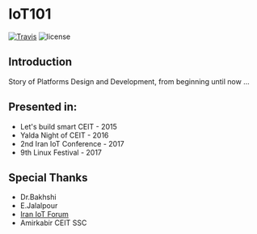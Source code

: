 # IoT101
[![Travis](https://img.shields.io/travis/1995parham/IoT101.svg?style=flat-square)](https://travis-ci.org/1995parham/IoT101)
![license](https://img.shields.io/github/license/1995parham/IoT101.svg?style=flat-square)


## Introduction

Story of Platforms Design and Development, from beginning until now ...

## Presented in:

- Let's build smart CEIT - 2015
- Yalda Night of CEIT - 2016
- 2nd Iran IoT Conference - 2017
- 9th Linux Festival - 2017

## Special Thanks

- Dr.Bakhshi
- E.Jalalpour
- [Iran IoT Forum](http://www.iraniotforum.org/)
- Amirkabir CEIT SSC
